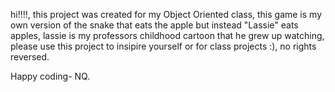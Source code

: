 hi!!!!, this project was created for my Object Oriented class, this game is my own version of the snake that eats the apple but instead
"Lassie" eats apples, lassie is my professors childhood cartoon that he grew up watching, please use this project to insipire yourself
or for class projects :), no rights reversed. 

Happy coding- NQ. 
